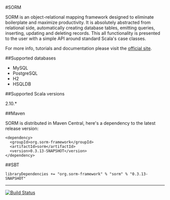 #SORM

SORM is an object-relational mapping framework designed to eliminate boilerplate and maximize productivity. It is absolutely abstracted from relational side, automatically creating database tables, emitting queries, inserting, updating and deleting records. This all functionality is presented to the user with a simple API around standard Scala's case classes. 

For more info, tutorials and documentation please visit the [official site](http://sorm-framework.org).

##Supported databases

* MySQL
* PostgreSQL
* H2
* HSQLDB

##Supported Scala versions

2.10.*

##Maven

SORM is distributed in Maven Central, here's a dependency to the latest release version:

    <dependency>
      <groupId>org.sorm-framework</groupId>
      <artifactId>sorm</artifactId>
      <version>0.3.13-SNAPSHOT</version>
    </dependency>

##SBT

    libraryDependencies += "org.sorm-framework" % "sorm" % "0.3.13-SNAPSHOT"

---

[![Build Status](https://travis-ci.org/sorm/sorm.png?branch=master)](https://travis-ci.org/sorm/sorm)
